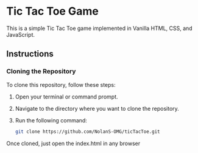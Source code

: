# Tic Tac Toe Game

This is a simple Tic Tac Toe game implemented in Vanilla HTML, CSS, and JavaScript.

## Instructions

### Cloning the Repository

To clone this repository, follow these steps:

1. Open your terminal or command prompt.

2. Navigate to the directory where you want to clone the repository.

3. Run the following command:

   ```bash
   git clone https://github.com/NolanS-OMG/ticTacToe.git

Once cloned, just open the index.html in any browser
